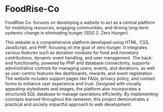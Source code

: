 # FoodRise-Co
FoodRise Co. focuses on developing a website to act as a central platform for mobilizing resources, engaging communities, and driving long-term systemic change in eliminating hunger (SDG 2: Zero Hunger).

This website is a comprehensive platform developed using HTML, CSS, JavaScript, and PHP, focusing on the goal of zero hunger. It integrates various features such as donation modules for food and monetary contributions, dynamic event handling, and user management. The back-end functionality, powered by PHP and database connectivity, supports administrative controls for managing users, events, and donations, as well as user-centric features like dashboards, rewards, and event registration. The website includes support pages like FAQs, privacy policy, and contact forms to enhance user experience and trust. Designed with visually appealing stylesheets and images, the platform also incorporates a structured SQL database to manage operations efficiently. By implementing concepts learned throughout the semester, this project demonstrates a practical and socially impactful approach to web development.
